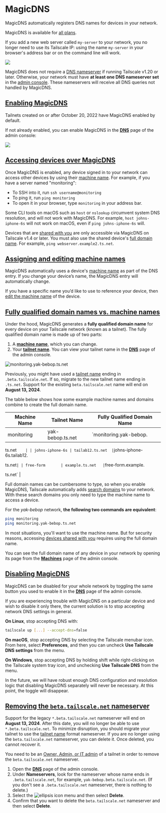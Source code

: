 # MagicDNS



MagicDNS automatically registers DNS names for devices in your network.

MagicDNS is available for [all plans](https://tailscale.com/pricing).

If you add a new web server called `my-server` to your network, you no longer need to use its Tailscale IP: using the name `my-server` in your browser's address bar or on the command line will work.

![](https://tailscale.com/_next/image?url=%2F_next%2Fstatic%2Fmedia%2Fmagic-dns.791ba793.png\&w=3840\&q=75)

MagicDNS does not require a [DNS nameserver](https://tailscale.com/kb/1054/dns#using-dns-settings-in-the-admin-console) if running Tailscale v1.20 or later. Otherwise, your network must have **at least one DNS nameserver set** in the [admin console](https://login.tailscale.com/admin/dns). These nameservers will receive all DNS queries not handled by MagicDNS.

## [Enabling MagicDNS](https://tailscale.com/kb/1019/subnets#enabling-magicdns)

Tailnets created on or after October 20, 2022 have MagicDNS enabled by default.

If not already enabled, you can enable MagicDNS in the [**DNS**](https://login.tailscale.com/admin/dns) page of the admin console:

![](https://tailscale.com/_next/image?url=%2F_next%2Fstatic%2Fmedia%2Fmagic-dns-toggle.a34b50f9.png\&w=1200\&q=75)

## [Accessing devices over MagicDNS](https://tailscale.com/kb/1019/subnets#accessing-devices-over-magicdns)

Once MagicDNS is enabled, any device signed in to your network can access other devices by using their [machine name](https://tailscale.com/kb/1098/machine-names). For example, if you have a server named "monitoring":

- To SSH into it, run `ssh username@monitoring`
- To ping it, run `ping monitoring`
- To open it in your browser, type `monitoring` in your address bar.

Some CLI tools on macOS such as `host` or `nslookup` circumvent system DNS resolution, and will not work with MagicDNS. For example, `host johns-iphone-6s` will not work on macOS, even if `ping johns-iphone-6s` will.

Devices that are [shared with you](https://tailscale.com/kb/1084/sharing) are only accessible via MagicDNS on Tailscale v1.4 or later. You must also use the shared device's [full domain name](https://tailscale.com/kb/1019/subnets#fully-qualified-domain-names-vs-machine-names). For example, `ping webserver.example2.ts.net`.

## [Assigning and editing machine names](https://tailscale.com/kb/1019/subnets#assigning-and-editing-machine-names)

MagicDNS automatically uses a device's [machine name](https://tailscale.com/kb/1098/machine-names) as part of the DNS entry. If you change your device’s name, the MagicDNS entry will automatically change.

If you have a specific name you’d like to use to reference your device, then [edit the machine name](https://tailscale.com/kb/1098/machine-names#renaming-a-machine) of the device.

## [Fully qualified domain names vs. machine names](https://tailscale.com/kb/1019/subnets#fully-qualified-domain-names-vs-machine-names)

Under the hood, MagicDNS generates a **fully qualified domain name** for every device on your Tailscale network (known as a tailnet). The fully qualified domain name is made up of two parts:

1. A [**machine name**](https://tailscale.com/kb/1098/machine-names), which you can change.
2. Your [**tailnet name**](https://tailscale.com/kb/1217/tailnet-name). You can view your tailnet name in the [**DNS**](https://login.tailscale.com/admin/dns) page of the admin console.

![monitoring.yak-bebop.ts.net](https://tailscale.com/_next/image?url=%2F_next%2Fstatic%2Fmedia%2Fmagic-dns-naming.d6fd44e4.png\&w=3840\&q=75)

Previously, you might have used a [tailnet name](https://tailscale.com/kb/1217/tailnet-name) ending in `.beta.tailscale.net`. If so, migrate to the new tailnet name ending in `.ts.net`. Support for the existing `beta.tailscale.net` name will end on **August 13, 2024**.

The table below shows how some example machine names and domains combine to create the full domain name.

| Machine Name    | Tailnet Name     | Fully Qualified Domain Name         |
| --------------- | ---------------- | ----------------------------------- |
| monitoring      | yak-bebop.ts.net | `monitoring.yak-bebop.

ts.net`     |
| johns-iphone-6s | tailab12.ts.net  | `johns-iphone-6s.tailab12.

ts.net` |
| free-form       | example.ts.net   | `free-form.example.

ts.net`        |

Full domain names can be cumbersome to type, so when you enable MagicDNS, Tailscale automatically adds [search domains](https://tailscale.com/kb/1054/dns#using-dns-settings-in-the-admin-console) to your network. With these search domains you only need to type the machine name to access a device.

For the *yak-bebop* network, **the following two commands are equivalent**:

```bash
ping monitoring
ping monitoring.yak-bebop.ts.net
```

In most situations, you'll want to use the machine name. But for security reasons, accessing [devices shared with you](https://tailscale.com/kb/1084/sharing) requires using the full domain name.

You can see the full domain name of any device in your network by opening its page from the [**Machines**](https://login.tailscale.com/admin/machines) page of the admin console.

## [Disabling MagicDNS](https://tailscale.com/kb/1019/subnets#disabling-magicdns)

MagicDNS can be disabled for your whole network by toggling the same button you used to enable it in the [**DNS**](https://login.tailscale.com/admin/dns) page of the admin console.

If you are experiencing trouble with MagicDNS on a particular device and wish to disable it only there, the current solution is to stop accepting network DNS settings in general.

**On Linux**, stop accepting DNS with:

```bash
tailscale up [...] --accept-dns=false
```

**On macOS**, stop accepting DNS by selecting the Tailscale menubar icon. From here, select **Preferences**, and then you can uncheck **Use Tailscale DNS settings** from the menu.

**On Windows**, stop accepting DNS by holding shift while right-clicking on the Tailscale system tray icon, and unchecking **Use Tailscale DNS** from the menu.

In the future, we will have robust enough DNS configuration and resolution logic that disabling MagicDNS separately will never be necessary. At this point, the toggle will disappear.

## [Removing the `beta.tailscale.net` nameserver](https://tailscale.com/kb/1019/subnets#removing-the-betatailscalenet-nameserver)

Support for the legacy `*.beta.tailscale.net` nameserver will end on **August 13, 2024**. After this date, you will no longer be able to use `*.beta.tailscale.net`. To minimize disruption, you should migrate your tailnet to use the [tailnet name](https://tailscale.com/kb/1217/tailnet-name) format nameserver. If you are no longer using the `beta.tailscale.net` nameserver, you can delete it. Once deleted, you cannot recover it.

You need to be an [Owner, Admin, or IT admin](https://tailscale.com/kb/1138/user-roles) of a tailnet in order to remove the `beta.tailscale.net` nameserver.

1. Open the [**DNS**](https://login.tailscale.com/admin/dns) page of the admin console.
2. Under **Nameservers**, look for the nameserver whose name ends in `.beta.tailscale.net`, for example, `yak-bebop.beta.tailscale.net`. (If you don't see a `.beta.tailscale.net` nameserver, there is nothing to delete.)
3. Select the ![ellipsis icon](https://tailscale.com/files/images/icons/fa-ellipsis-h.svg) menu and then select **Delete**.
4. Confirm that you want to delete the `beta.tailscale.net` nameserver and then select **Delete**.
